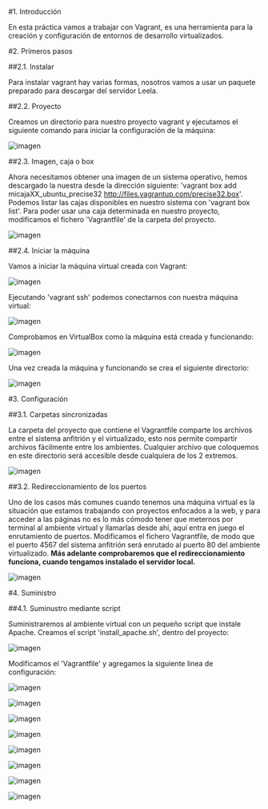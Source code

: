 #1. Introducción

En esta práctica vamos a trabajar con Vagrant, es una herramienta para la creación y configuración de entornos de desarrollo virtualizados.

#2. Primeros pasos

##2.1. Instalar

Para instalar vagrant hay varias formas, nosotros vamos a usar un paquete preparado para descargar del servidor Leela.

##2.2. Proyecto

Creamos un directorio para nuestro proyecto vagrant y ejecutamos el siguiente comando para iniciar la configuración de la máquina:

![imagen](images/1.png)

##2.3. Imagen, caja o box

Ahora necesitamos obtener una imagen de un sistema operativo, hemos descargado la nuestra desde la dirección siguiente: 'vagrant box add micajaXX_ubuntu_precise32 http://files.vagrantup.com/precise32.box'.
Podemos listar las cajas disponibles en nuestro sistema con 'vagrant box list'. Para poder usar una caja determinada en nuestro proyecto, modificamos el fichero 'Vagrantfile' de la carpeta del proyecto.

![imagen](images/2.png)

##2.4. Iniciar la máquina

Vamos a iniciar la máquina virtual creada con Vagrant:

![imagen](images/3.png)

Ejecutando 'vagrant ssh' podemos conectarnos con nuestra máquina virtual:

![imagen](images/4.png)

Comprobamos en VirtualBox como la máquina está creada y funcionando:

![imagen](images/5.png)

Una vez creada la máquina y funcionando se crea el siguiente directorio:

![imagen](images/6.png)

#3. Configuración

##3.1. Carpetas sincronizadas

La carpeta del proyecto que contiene el Vagrantfile comparte los archivos entre el sistema anfitrión y el virtualizado, esto nos permite compartir archivos fácilmente entre los ambientes. Cualquier archivo que coloquemos en este directorio será accesible desde cualquiera de los 2 extremos.

![imagen](images/66.png)

##3.2. Redireccionamiento de los puertos

Uno de los casos más comunes cuando tenemos una máquina virtual es la situación que estamos trabajando con proyectos enfocados a la web, y para acceder a las páginas no es lo más cómodo tener que meternos por terminal al ambiente virtual y llamarlas desde ahí, aquí entra en juego el enrutamiento de puertos.
Modificamos el fichero Vagrantfile, de modo que el puerto 4567 del sistema anfitrión será enrutado al puerto 80 del ambiente virtualizado.
**Más adelante comprobaremos que el redireccionamiento funciona, cuando tengamos instalado el servidor local.**

![imagen](images/7.png)

#4. Suministro
 
##4.1. Suminustro mediante script

Suministraremos al ambiente virtual con un pequeño script que instale Apache. Creamos el script 'install_apache.sh', dentro del proyecto:

![imagen](images/8.png)

Modificamos el 'Vagrantfile' y agregamos la siguiente línea de configuración:

![imagen](images/9.png)

![imagen](images/10.png)

![imagen](images/11.png)

![imagen](images/12.png)

![imagen](images/13.png)

![imagen](images/14.png)

![imagen](images/15.png)

![imagen](images/16.png)


